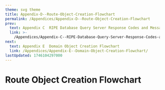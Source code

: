 ```yaml
---
theme: svg theme
title: Appendix-D--Route-Object-Creation-Flowchart
permalink: /Appendices/Appendix-D--Route-Object-Creation-Flowchart
prev:
  text: Appendix C  RIPE Database Query Server Response Codes and Messages
  link: >-
    /Appendices/Appendix-C--RIPE-Database-Query-Server-Response-Codes-and-Messages/
next:
  text: Appendix E  Domain Object Creation Flowchart
  link: /Appendices/Appendix-E--Domain-Object-Creation-Flowchart/
lastUpdated: 1746104297000
---
```


# Route Object Creation Flowchart

<svg-zoom src="/imgs/diagrams/route_creation.svg"></svg-zoom>
